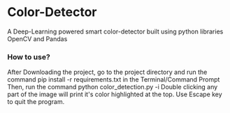 # Color-Detector
A Deep-Learning powered smart color-detector built using python libraries OpenCV and Pandas

### How to use?
After Downloading the project, go to the project directory and run the command pip install -r requirements.txt in the Terminal/Command Prompt
Then, run the command python color_detection.py -i <Your Image Path>
Double clicking any part of the image will print it's color highlighted at the top. Use Escape key to quit the program. 
